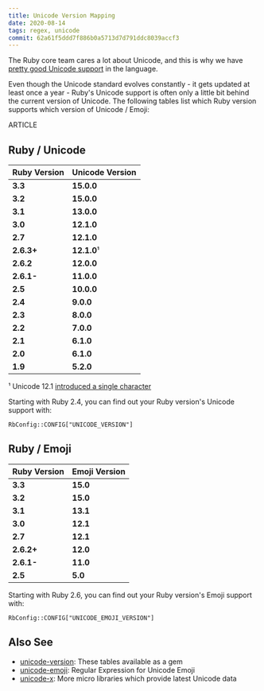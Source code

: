 ```yaml
---
title: Unicode Version Mapping
date: 2020-08-14
tags: regex, unicode
commit: 62a61f5ddd7f886b0a5713d7d791ddc8039accf3
---
```


The Ruby core team cares a lot about Unicode, and this is why we have [pretty good Unicode support](/66-ruby-has-character.html) in the language.

Even though the Unicode standard evolves constantly - it gets updated at least once a year - Ruby's Unicode support is often only a little bit behind the current version of Unicode. The following tables list which Ruby version supports which version of Unicode / Emoji:

ARTICLE

## Ruby / Unicode

Ruby Version | Unicode Version
-------------|----------------
**3.3**      | **15.0.0**
**3.2**      | **15.0.0**
**3.1**      | **13.0.0**
**3.0**      | **12.1.0**
**2.7**      | **12.1.0**
**2.6.3+**   | **12.1.0**¹
**2.6.2**    | **12.0.0**
**2.6.1-**   | **11.0.0**
**2.5**      | **10.0.0**
**2.4**      | **9.0.0**
**2.3**      | **8.0.0**
**2.2**      | **7.0.0**
**2.1**      | **6.1.0**
**2.0**      | **6.1.0**
**1.9**      | **5.2.0**

¹ Unicode 12.1 [introduced a single character](https://unicode.org/versions/Unicode12.1.0/#Summary)

Starting with Ruby 2.4, you can find out your Ruby version's Unicode support with:

    RbConfig::CONFIG["UNICODE_VERSION"]


## Ruby / Emoji

Ruby Version | Emoji Version
-------------|----------------
**3.3**      | **15.0**
**3.2**      | **15.0**
**3.1**      | **13.1**
**3.0**      | **12.1**
**2.7**      | **12.1**
**2.6.2+**   | **12.0**
**2.6.1-**   | **11.0**
**2.5**      | **5.0**

Starting with Ruby 2.6, you can find out your Ruby version's Emoji support with:

    RbConfig::CONFIG["UNICODE_EMOJI_VERSION"]

## Also See

- [unicode-version](https://github.com/janlelis/unicode-version): These tables available as a gem
- [unicode-emoji](https://github.com/janlelis/unicode-emoji): Regular Expression for Unicode Emoji
- [unicode-x](https://github.com/janlelis/unicode-x): More micro libraries which provide latest Unicode data